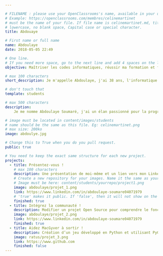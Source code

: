 ```yaml
---

# FILENAME : please use your OpenClassrooms's name, available in your url.
# Example: https://openclassrooms.com/membres/celinemartinet
# must be the name of your file. If file name is celinemartinet.md, title is celinemartinet.
# lowercase, no blank space, Capital case or special character.
title: Abdouaye

# First name or full name
name: Abdoulaye
date: 2018-05-05 22:49

# One line.
# If you need more space, go to the next line and add 4 spaces on the left, as in 'description'.
objective: Maîtriser les codes informatiques, réussir ma formation et faire partie de ce monde rare de grands programmeurs

# max 100 characters
short_description: Je m'appelle Abdoulaye, j'ai 38 ans, l'informatique est ma passion, j'adore les enfants, la guitare et je déteste l'injustice.

# don't touch that
template: students

# max 500 characters
description:
    Je me nomme Abdoulaye Soumaré, j'ai un élan passionné pour la programmation informatique, je suis titulaire d'un BTS en informatique de gestion et d'un diplôme supérieur en génie informatique. Je suis en ce moment le parcours développement d'applications android chez OpenClassrooms la plus grande plateforme de la formation en ligne. J'ai l'envie farouche de devenir un excellent programmeur.

# image must be located in content/images/students
# name should be the same as this file. Eg: celinemartinet.png
# max size: 200ko
image: abdoulye.jpg

# Change this to True when you do you pull request.
public: true 

# You need to keep the exact same structure for each new project.
projects:
  - title: Présentez-vous !
    # max 100 characters
    description: Une présentation de moi-même et un lien vers mon LinkedIn.
    # Create a new repository for your images. Name it the same as your nickname and profile picture.
    # Image must be here: content/students/yourrepo/project1.png
    image: abdoulaye/projet_1.png
    link: https://www.linkedin.com/in/abdoulaye-soumare04071979
    # 'true' makes it public. If 'false', then it will not show on the website.
    finished: true
  - title: Intégrez la communauté !
    description: Modifier un projet Open Source pour comprendre le fonctionnement de Git, de Github et des pull requests.
    image: abdoulaye/projet_2.png
    link: https://www.linkedin.com/in/abdoulaye-soumare04071979
    finished: true
  - title: Aidez MacGyver à sortir !
    description: Création d’un jeu développé en Python et utilisant PyGame.
    image: ratus/projet_3.png
    link: https://www.github.com
    finished: false
---
```

